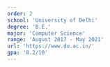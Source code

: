```yaml
---
order: 2
school: 'University of Delhi'
degree: 'B.E.'
major: 'Computer Science'
range: 'August 2017 - May 2021'
url: 'https://www.du.ac.in/'
gpa: '8.2/10'
---
```

